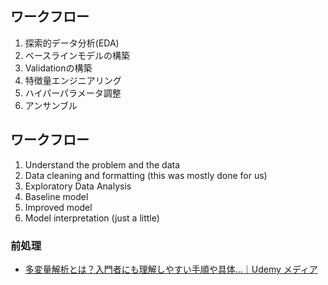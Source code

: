 ## ワークフロー
1. 探索的データ分析(EDA)
1. ベースラインモデルの構築
1. Validationの構築
1. 特徴量エンジニアリング
1. ハイパーパラメータ調整
1. アンサンブル

## ワークフロー
1. Understand the problem and the data
1. Data cleaning and formatting (this was mostly done for us)
1. Exploratory Data Analysis
1. Baseline model
1. Improved model
1. Model interpretation (just a little)

### 前処理
- [多変量解析とは？入門者にも理解しやすい手順や具体…｜Udemy メディア](https://udemy.benesse.co.jp/ai/multivariate-analysis.html)